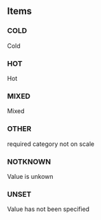 

<!-- end of short definition -->
## Items

### COLD
Cold

### HOT
Hot

### MIXED
Mixed

### OTHER
required category not on scale

### NOTKNOWN
Value is unkown

### UNSET
Value has not been specified
